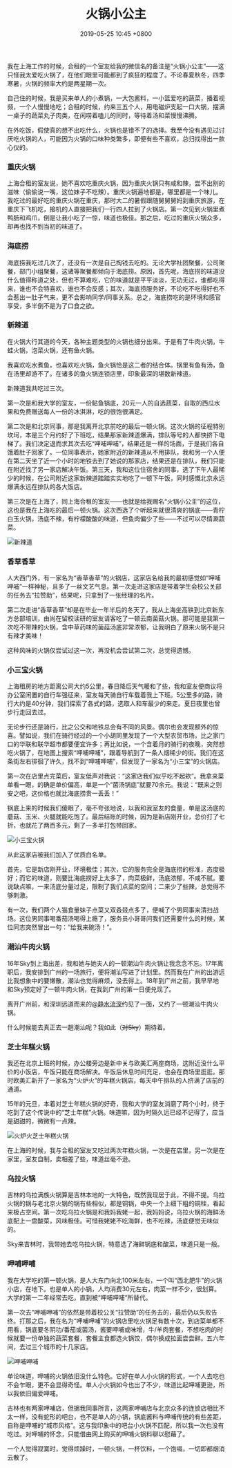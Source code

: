﻿---
title: 火锅小公主
date: 2019-05-25 10:45 +0800
category: 生活
img: /img/thumbnails/hotpot.jpg
---

我在上海工作的时候，合租的一个室友给我的微信名的备注是“火锅小公主”——这只怪我太爱吃火锅了，在他们眼里可能都到了疯狂的程度了。不论春夏秋冬，四季寒暑，火锅的频率大约是两星期一次。

自己住的时候，我是买来单人的小煮锅，一大包酱料，一小篮爱吃的蔬菜，播着视频，一个人慢慢地吃；合租的时候，约来三五个人，用电磁炉支起一口大锅，摆满一桌子的蔬菜丸子肉类，在闲唠着嗑儿的同时，等待着汤和菜慢慢沸腾。

在外吃饭，假使真的想不出吃什么，火锅也是错不了的选择。我至今没有遇见过讨厌吃火锅的人，可能因为火锅的口味种类繁多，即便有些不喜欢，总归找得出一款心仪的。

### 重庆火锅

上海合租的室友说，她不喜欢吃重庆火锅，因为重庆火锅只有咸和辣，尝不出别的滋味（偷偷说一嘴，这位妹子不吃辣）。重庆火锅遍地都是，哪里都是一个味儿。我吃过的最好吃的重庆火锅在重庆，那时大二的暑假跟随舅舅舅妈到重庆旅游，在重庆下飞机吃，接机的人直接把我们一行四人拉到了火锅店。第一次见到火锅里煮鸭肠和鸡爪，倒是让我小吃了一惊，味道也极佳。那之后，吃过的重庆火锅众多，却再也找不到当初的味道了。

### 海底捞

海底捞我吃过几次了，还没有一次是自己掏钱去吃的。无论大学社团聚餐，公司聚餐，部门小组聚餐，这诸等聚餐都倾向于海底捞。原因，首先呢，海底捞的味道没什么值得称道之处，但也不算难吃，它的味道就是平平淡淡，无功无过，谁都吃得来，谁也不会特喜欢，谁也不会反感；其次，海底捞服务好，不论吃不吃得好也不会惹出一肚子气来，更不会影响同学/同事关系。总之，海底捞吃的是环境和感官享受，多半倒不是为了口食之欲。

### 新辣道

在火锅大行其道的今天，各种主题类型的火锅也细分出来。于是有了牛肉火锅，牛蛙火锅，泡菜火锅，还有鱼火锅。

我喜欢吃水煮鱼，也喜欢吃火锅，鱼火锅恰是这二者的结合体。锅里有鱼有汤，鱼在汤里却游不了。在诸多的鱼火锅连锁店里，印象最深的堪数新辣道。

新辣道我共吃过三次。

第一次是和我大学的室友，一份鲇鱼锅底，20元一人的自选蔬菜，自取的西瓜水果和免费赠送每人一份的冰淇淋，吃的很饱很满足。

第二次是和北京同事，那是我离开北京前吃的最后一顿火锅。这次火锅的征程特别坎坷，本是三个月约好了下班吃，结果那家新辣道爆满，排队等号的人都快挤下电梯了。我们决定退而求其次去吃“呷哺呷哺”，结果还是一样的场面，于是我们各自饿着肚子回家了。一位同事表示，她家附近的新辣道从不用排队，我和另一个人便在第二天坐了近一个小时的地铁去到了她说的那家店，结果还是在排队，我们只能在附近找了另一家店解决午饭。第三天，我和这位住宿舍的同事，选了下午人最稀少的时候，在公司附近这家新辣道踏踏实实地吃了一顿下午饭，同时感慨北京永远爆满永远在排队的各大饭店。

第三次是在上海了，同上海合租的室友——也就是给我赐名“火锅小公主”的这位，这也是我在上海吃的最后一顿火锅。这次西选了个听起来就很清爽的锅底——青柠白玉火锅，汤底不辣，有柠檬酸酸的味道，但鱼肉偏少了些——不过可以尽情涮蔬菜。

![新辣道](/img/hotpot/1.jpg)

### 香草香草

人大西门外，有一家名为“香草香草”的火锅店，这家店名给我的最初感觉如“呷哺呷哺”一样神秘，且多了一丝文艺气息。第一次走进这家店是带着学生会校公关部的任务去“拉赞助”，结果呢，只拿到了一张经理的名片。

第二次走进“香草香草”却是在毕业一年半后的冬天了，我从上海坐高铁到北京新东方总部培训，由尚在留校读研的室友请客吃了一顿云南菌菇火锅。那可能是我第一次吃不带辣的火锅，含中草药味的菌菇汤底非常浓郁，让我明白了原来火锅不是只有辣才美味！

这种风味的火锅仅尝试过这一次，再没机会尝试第二次，总觉得遗憾。

### 小三宝火锅

上海租房的地方距离公司大约5公里，春日降后天气暖和了些，我和室友便商议将办公室闲置的自行车强征来，室友每天骑自行车载着我上下班。5公里多的路，骑行大约是40分钟，我们探索了各式的路，选取人和车最少的来走。夏日夜里也曾步行走回去过。

无论步行还是骑行，比之公交和地铁总会有不同的风景。偶尔也会发现额外的惊喜。譬如说，我们在骑行经过的一个小胡同里发现了一个大型农贸市场，比之家门口的华联和联华超市都要便宜许多；再比如说，一个含着月的骑行的夜晚，突然想吃火锅了，在地图上搜索“呷哺呷哺”，跟着导航到了一条人烟稀少的街。我们在这条街左右徘徊了许久，找不到“呷哺呷哺”，但发现了一家名为“小三宝”的火锅店。

第一次在店里点完菜后，室友低声对我说：“这家店我们似乎吃不起欸”。我拿来菜单看一眼，的确是单价偏高，单是一个“菌汤锅底”就要70余元。我说：“既来之则安之吧，这价格也就比海底捞贵一丢丢！”

锅底上来的时候我们傻眼了，毫不夸张地说，以我和我室友的食量，单是这汤底的蘑菇、玉米、火腿就能吃饱了。最后结账的时候，因为是新店刚开业，总价打了七折，也就花了两百多元，剩了一多半打包带回家。

![小三宝火锅](/img/hotpot/3.jpg)

从此这家店被我们加入了优质白名单。

首先，它是新店刚开业，环境极佳；其次，它的服务完全是海底捞的标准，态度极好；而它的味道，则要比海底捞好上太多了，肉菜极鲜，汤底浓郁，不咸不腻。要说缺点嘛，一来汤底分量过足，限制了我们点菜的空间；二来少了些辣，总觉得不够刺激。

有一次，我们两个人猫食量妹子点菜又双叒叕点多了，便喊了个男同事来清扫战场。这位男同事喝番茄汤喝得上瘾了，服务员小哥哥问我们还需要什么的时候，某位同志突然冒出一句：“给我来碗汤！”。

### 潮汕牛肉火锅

16年Sky到上海出差，我和她与她夫人的一顿潮汕牛肉火锅让我念念不忘。17年离职后，我安排到广州的一场旅行，便将潮汕写进了计划里。然而我在广州的出游远比我想象中的要懒散，潮汕也觉得麻烦，没去得上。18年到广州之前，我早早地和Sky预定好了一顿牛肉火锅，在我到广州的第一日便兑现了。

离开广州前，和深圳远道而来的[@静水流深](https://geekboy.org/)约见了一面，又约了一顿潮汕牛肉火锅。

什么时候能去真正去一趟潮汕呢？我如此（~~对Sky~~）期待着。

### 芝士年糕火锅

我还在北京上班的时候，办公楼旁边是新中关与欧美汇两座商场，这附近没什么平价的小饭店，午饭只能在商场解决。午饭后休息时间充足，也会在商场里逛逛。那时欧美汇新开了一家名为“火炉火”的年糕火锅店，每天中午排队的人挤满了店前的通道。

15年的元旦，本着对芝士年糕火锅的好奇，我和大学的室友消磨了两个小时，终于吃到了这个传说中的“芝士年糕”火锅。味道嘛，因为时隔久远已经不记得了，应当是甜甜的，微微有一点辣。

![火炉火芝士年糕火锅](/img/hotpot/2.jpg)

在上海的时候，我与合租的室友又吃过两次年糕火锅，一次是在店里，另一次是在家里，室友自制，卖相差了些，味道丝毫不逊。

### 乌拉火锅

吉林的乌拉满族火锅算是吉林本地的一大特色，既然我现居于此，不得不提。乌拉火锅的锅与老北京火锅的锅有些相似，都是铜锅，中央一个上细下粗的铜柱，看起来极占空间。第一次吃乌拉火锅是和我妈我姥一起，我妈妈说，乌拉火锅的海鲜汤底配上一盘酸菜，风味极佳。可惜我姥姥不吃海鲜，也不吃辣，汤底便觉无味似的。

Sky来吉林时，我带她去吃乌拉火锅，特意选了海鲜锅底和酸菜，味道只是一般。

### 呷哺呷哺

我在大学吃的第一顿火锅，是人大东门向北100米左右，一个叫“西北肥牛”的火锅小店，在地下。也是单人的小锅，人均消费30元左右，肉菜一样不少，很划算。大学的第一二年经常去吃，直到被“呷哺呷哺”所替代。

第一次去“呷哺呷哺”的依然是带着校公关“拉赞助”的任务去的，最后仍以失败告终。打那之后，我在名为“呷哺呷哺”的火锅店里吃火锅足有数十次，到店菜单都不用看，锅底要冬阴功/番茄或菌汤，酱要呷哺或味增，牛/羊肉套餐，不想吃肉的时候就要一份单独的蔬菜套餐，套餐主食都选火锅饺，偶尔换成拉面尝尝鲜。五六年间，去过三个城市的十几家店。

![呷哺呷哺](/img/hotpot/5.jpg)

单论味道，呷哺的火锅依旧没什么特色。它好在单人小火锅的形式，一个人去吃也不会乍眼，更不会显得奇怪。单人小火锅如今也出了不少，味道比起呷哺更逊，所以我依旧偏爱呷哺。

吉林也有两家呷哺店，但据我同事所言，这两家呷哺店与北京众多的连锁店相比不太一样，没有蛇形的吧台，也不是单人的小锅，锅底酱料与呷哺传统的有些差距，自称是呷哺的“城市风格”。这与我印象中的吧台小火锅不匹配，所以我一次也没有吃过。对呷哺的怀念，只能借由网上购买的呷哺火锅料聊以慰藉了。

一个人觉得寂寞时，觉得烦躁时，一顿火锅，一杯饮料，一个饱嗝，一切即都烟消云散了。
